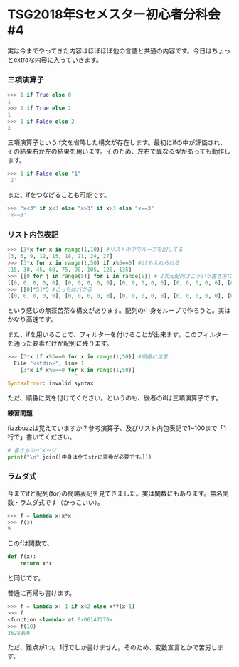 # TSG2018年Sセメスター初心者分科会\#4

実は今までやってきた内容はほぼほぼ他の言語と共通の内容です。今日はちょっとextraな内容に入っていきます。

### 三項演算子
```python
>>> 1 if True else 0
1
>>> 1 if True else 2
1
>>> 1 if False else 2
2
```
三項演算子というif文を省略した構文が存在します。最初にifの中が評価され、その結果右か左の結果を用います。そのため、左右で異なる型があっても動作します。
```python
>>> 1 if False else "1"
'1'
```
また、ifをつなげることも可能です。
```python
>>> "x<3" if x<3 else "x>3" if x>3 else "x==3"
'x==3'
```

### リスト内包表記
```python
>>> [3*x for x in range(1,10)] #リストの中でループを回してる
[3, 6, 9, 12, 15, 18, 21, 24, 27]
>>> [3*x for x in range(1,50) if x%5==0] #ifも入れられる
[15, 30, 45, 60, 75, 90, 105, 120, 135]
>>> [[0 for j in range(5)] for i in range(5)] # 2次元配列はこういう書き方になる
[[0, 0, 0, 0, 0], [0, 0, 0, 0, 0], [0, 0, 0, 0, 0], [0, 0, 0, 0, 0], [0, 0, 0, 0, 0]]
>>> [[0]*5]*5 #こっちはバグる
[[0, 0, 0, 0, 0], [0, 0, 0, 0, 0], [0, 0, 0, 0, 0], [0, 0, 0, 0, 0], [0, 0, 0, 0, 0]]
```
という感じの無茶苦茶な構文があります。配列の中身をループで作ろうと。実はかなり高速です。

また、ifを用いることで、フィルターを付けることが出来ます。このフィルターを通った要素だけが配列に残ります。

```python
>>> [3*x if x%5==0 for x in range(1,50)] #順番に注意
  File "<stdin>", line 1
    [3*x if x%5==0 for x in range(1,50)]
                     ^
SyntaxError: invalid syntax
```
ただ、順番に気を付けてください。というのも、後者のifは三項演算子です。

__練習問題__

fizzbuzzは覚えていますか？参考演算子、及びリスト内包表記で1~100まで「1行で」書いてください。
```python
# 書き方のイメージ
print("\n".join([中身は全てstrに変換が必要です。]))
```

### ラムダ式
今までifと配列(for)の簡略表記を見てきました。実は関数にもあります。無名関数・ラムダ式です（かっこいい）。
```python
>>> f = lambda x:x*x
>>> f(3)
9
```
このfは関数で、
```python
def f(x):
    return x*x
```
と同じです。

普通に再帰も書けます。
```python
>>> f = lambda x: 1 if x<2 else x*f(x-1)
>>> f
<function <lambda> at 0x06147270>
>>> f(10)
3628800
```
ただ、難点が1つ。1行でしか書けません。そのため、変数宣言とかで苦労します。